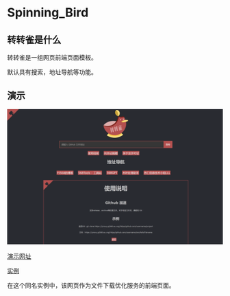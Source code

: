 # Spinning_Bird

## 转转雀是什么

转转雀是一组网页前端页面模板。

默认具有搜索，地址导航等功能。

## 演示

<p align="center">
    <img src="https://github.com/PJ-568/Spinning_Bird/blob/main/img/%E6%BC%94%E7%A4%BA.webp">
</p>

[演示网址](https://pj568.eu.org/Spinning_Bird/)

[实例](https://pj568.eu.org/Spinning_Bird/)

在这个同名实例中，该网页作为文件下载优化服务的前端页面。
